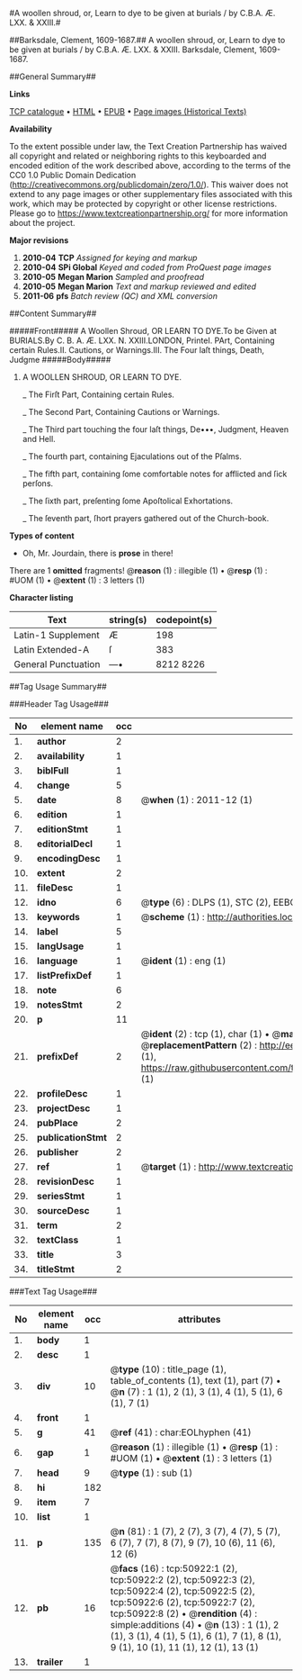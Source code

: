 #A woollen shroud, or, Learn to dye to be given at burials / by C.B.A. Æ. LXX. & XXIII.#

##Barksdale, Clement, 1609-1687.##
A woollen shroud, or, Learn to dye to be given at burials / by C.B.A. Æ. LXX. & XXIII.
Barksdale, Clement, 1609-1687.

##General Summary##

**Links**

[TCP catalogue](http://www.ota.ox.ac.uk/tcp/)  • 
[HTML](http://tei.it.ox.ac.uk/tcp/Texts-HTML/free/A30/A30962.html)  • 
[EPUB](http://tei.it.ox.ac.uk/tcp/Texts-EPUB/free/A30/A30962.epub) • 
[Page images (Historical Texts)](https://historicaltexts.jisc.ac.uk/eebo-11914844e)

**Availability**

To the extent possible under law, the Text Creation Partnership has waived all copyright and related or neighboring rights to this keyboarded and encoded edition of the work described above, according to the terms of the CC0 1.0 Public Domain Dedication (http://creativecommons.org/publicdomain/zero/1.0/). This waiver does not extend to any page images or other supplementary files associated with this work, which may be protected by copyright or other license restrictions. Please go to https://www.textcreationpartnership.org/ for more information about the project.

**Major revisions**

1. __2010-04__ __TCP__ *Assigned for keying and markup*
1. __2010-04__ __SPi Global__ *Keyed and coded from ProQuest page images*
1. __2010-05__ __Megan Marion__ *Sampled and proofread*
1. __2010-05__ __Megan Marion__ *Text and markup reviewed and edited*
1. __2011-06__ __pfs__ *Batch review (QC) and XML conversion*

##Content Summary##

#####Front#####
A Woollen Shroud, OR LEARN TO DYE.To be Given at BURIALS.By C. B. A. Æ. LXX. N. XXIII.LONDON, PrinteI. PArt, Containing certain Rules.II. Cautions, or Warnings.III. The Four laſt things, Death, Judgme
#####Body#####

1. A WOOLLEN SHROUD, OR LEARN TO DYE.

    _ The Firſt Part, Containing certain Rules.

    _ The Second Part, Containing Cautions or Warnings.

    _ The Third part touching the four laſt things, De•••, Judgment, Heaven and Hell.

    _ The fourth part, containing Ejaculations out of the Pſalms.

    _ The fifth part, containing ſome comfortable notes for afflicted and ſick perſons.

    _ The ſixth part, preſenting ſome Apoſtolical Exhortations.

    _ The ſeventh part, ſhort prayers gathered out of the Church-book.

**Types of content**

  * Oh, Mr. Jourdain, there is **prose** in there!

There are 1 **omitted** fragments! 
 @__reason__ (1) : illegible (1)  •  @__resp__ (1) : #UOM (1)  •  @__extent__ (1) : 3 letters (1)

**Character listing**


|Text|string(s)|codepoint(s)|
|---|---|---|
|Latin-1 Supplement|Æ|198|
|Latin Extended-A|ſ|383|
|General Punctuation|—•|8212 8226|

##Tag Usage Summary##

###Header Tag Usage###

|No|element name|occ|attributes|
|---|---|---|---|
|1.|__author__|2||
|2.|__availability__|1||
|3.|__biblFull__|1||
|4.|__change__|5||
|5.|__date__|8| @__when__ (1) : 2011-12 (1)|
|6.|__edition__|1||
|7.|__editionStmt__|1||
|8.|__editorialDecl__|1||
|9.|__encodingDesc__|1||
|10.|__extent__|2||
|11.|__fileDesc__|1||
|12.|__idno__|6| @__type__ (6) : DLPS (1), STC (2), EEBO-CITATION (1), OCLC (1), VID (1)|
|13.|__keywords__|1| @__scheme__ (1) : http://authorities.loc.gov/ (1)|
|14.|__label__|5||
|15.|__langUsage__|1||
|16.|__language__|1| @__ident__ (1) : eng (1)|
|17.|__listPrefixDef__|1||
|18.|__note__|6||
|19.|__notesStmt__|2||
|20.|__p__|11||
|21.|__prefixDef__|2| @__ident__ (2) : tcp (1), char (1)  •  @__matchPattern__ (2) : ([0-9\-]+):([0-9IVX]+) (1), (.+) (1)  •  @__replacementPattern__ (2) : http://eebo.chadwyck.com/downloadtiff?vid=$1&page=$2 (1), https://raw.githubusercontent.com/textcreationpartnership/Texts/master/tcpchars.xml#$1 (1)|
|22.|__profileDesc__|1||
|23.|__projectDesc__|1||
|24.|__pubPlace__|2||
|25.|__publicationStmt__|2||
|26.|__publisher__|2||
|27.|__ref__|1| @__target__ (1) : http://www.textcreationpartnership.org/docs/. (1)|
|28.|__revisionDesc__|1||
|29.|__seriesStmt__|1||
|30.|__sourceDesc__|1||
|31.|__term__|2||
|32.|__textClass__|1||
|33.|__title__|3||
|34.|__titleStmt__|2||


###Text Tag Usage###

|No|element name|occ|attributes|
|---|---|---|---|
|1.|__body__|1||
|2.|__desc__|1||
|3.|__div__|10| @__type__ (10) : title_page (1), table_of_contents (1), text (1), part (7)  •  @__n__ (7) : 1 (1), 2 (1), 3 (1), 4 (1), 5 (1), 6 (1), 7 (1)|
|4.|__front__|1||
|5.|__g__|41| @__ref__ (41) : char:EOLhyphen (41)|
|6.|__gap__|1| @__reason__ (1) : illegible (1)  •  @__resp__ (1) : #UOM (1)  •  @__extent__ (1) : 3 letters (1)|
|7.|__head__|9| @__type__ (1) : sub (1)|
|8.|__hi__|182||
|9.|__item__|7||
|10.|__list__|1||
|11.|__p__|135| @__n__ (81) : 1 (7), 2 (7), 3 (7), 4 (7), 5 (7), 6 (7), 7 (7), 8 (7), 9 (7), 10 (6), 11 (6), 12 (6)|
|12.|__pb__|16| @__facs__ (16) : tcp:50922:1 (2), tcp:50922:2 (2), tcp:50922:3 (2), tcp:50922:4 (2), tcp:50922:5 (2), tcp:50922:6 (2), tcp:50922:7 (2), tcp:50922:8 (2)  •  @__rendition__ (4) : simple:additions (4)  •  @__n__ (13) : 1 (1), 2 (1), 3 (1), 4 (1), 5 (1), 6 (1), 7 (1), 8 (1), 9 (1), 10 (1), 11 (1), 12 (1), 13 (1)|
|13.|__trailer__|1||
